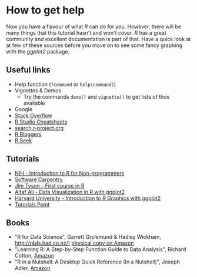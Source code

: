 # How to get help

Now you have a flavour of what *R* can do for you.
However, there will be many things that this tutorial hasn't and won't cover.
*R* has a great community and excellent documentation is part of that.
Have a quick look at at few of these sources before you move on to see some fancy graphing with the *ggplot2* package.

## Useful links

* Help function (`?command` or `help(command)`)
* Vignettes & Demos
  -  Try the commands `demo()` and `vignette()` to get lists of thos available
* Google 
* [Stack Overflow](https://stackoverflow.com/documentation/r/topics)
* [R Studio Cheatsheets](https://www.rstudio.com/resources/cheatsheets/)
* [search.r-project.org](http://search.r-project.org/)
* [R Bloggers](https://www.r-bloggers.com/)
* [R Seek](http://rseek.org/)

## Tutorials

* [NIH - Introduction to R for Non-programmers](http://nihlibrary.campusguides.com/dataservices/intro_to_r)
* [Software Carpentry](https://software-carpentry.org/lessons/)
* [Jim Tyson - First course in R](https://jimbotyson.github.io/rcourse/index.html)
* [Altaf Ali - Data Visualization in R with ggplot2](https://altaf-ali.github.io/ggplot_tutorial/)
* [Harvard University - Introduction to R Graphics with ggplot2](http://tutorials.iq.harvard.edu/R/Rgraphics/Rgraphics.html)
* [Tutorials Point](https://www.tutorialspoint.com/r/)

## Books

* "R for Data Science", Garrett Grolemund & Hadley Wickham,
[http://r4ds.had.co.nz/)](http://r4ds.had.co.nz/)
[physical copy on Amazon](https://www.amazon.co.uk/R-Data-Science-Garrett-Grolemund/dp/1491910399)
* "Learning R: A Step-by-Step Function Guide to Data Analysis", Richard Cotton,
[Amazon](https://www.amazon.co.uk/Learning-R-Richard-Cotton/dp/1449357105)
* "R in a Nutshell: A Desktop Quick Reference (In a Nutshell)", Joseph Adler,
[Amazon](https://www.amazon.co.uk/R-Nutshell-OReilly-Joseph-Adler/dp/144931208X)
